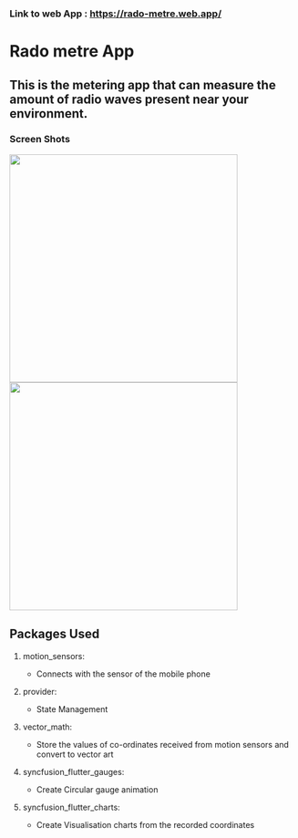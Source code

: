 ﻿### Link to web App : https://rado-metre.web.app/
 
 # Rado metre App

## This is the metering app that can measure the amount of radio waves present near your environment.

### Screen Shots

<p float="left">

  <img src="https://user-images.githubusercontent.com/41485907/218252303-840c40d5-234d-4ab3-88b7-0e288261a7d7.png" width="400">

  
  <img src="https://user-images.githubusercontent.com/41485907/218252235-2150d6ef-f0b2-48b4-b740-828aee1dc894.png" width="400">

</p>

## Packages Used
 1. motion_sensors:
     - Connects with the sensor of the mobile phone
     
 2. provider:
      - State Management
      
 3. vector_math:
      - Store the values of co-ordinates received from motion sensors and convert to vector art
      
 4. syncfusion_flutter_gauges:
      - Create Circular gauge animation
      
 5. syncfusion_flutter_charts:
      - Create Visualisation charts from the recorded coordinates

